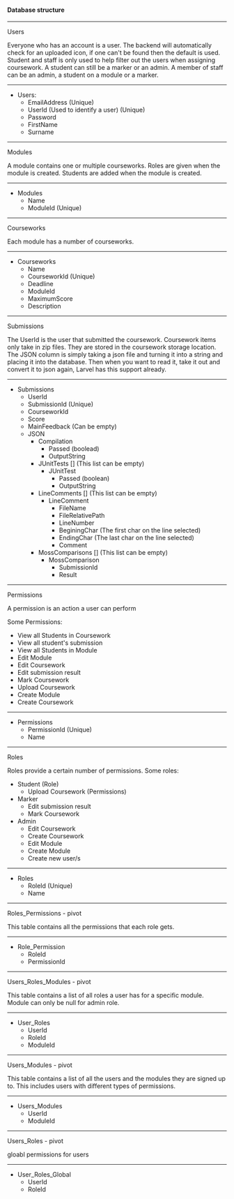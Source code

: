#### Database structure

----

Users

Everyone who has an account is a user. The backend will automatically check for an uploaded icon, if one can't be found then the default is used. Student and staff is only used to help filter out the users when assigning coursework. A student can still be a marker or an admin. A member of staff can be an admin, a student on a module or a marker.

----

- Users:
	- EmailAddress (Unique)
	- UserId (Used to identify a user) (Unique)
	- Password
	- FirstName
	- Surname

----

Modules

A module contains one or multiple courseworks. Roles are given when the module is created. Students are added when the module is created.

----

- Modules
	- Name
	- ModuleId (Unique)

----

Courseworks

Each module has a number of courseworks.

----

- Courseworks
	- Name
	- CourseworkId (Unique)
	- Deadline
	- ModuleId
	- MaximumScore
	- Description

----

Submissions

The UserId is the user that submitted the coursework. Coursework items only take in zip files. They are stored in the coursework storage location. The JSON column is simply taking a json file and turning it into a string and placing it into the database. Then when you want to read it, take it out and convert it to json again, Larvel has this support already.

----

- Submissions
	- UserId
	- SubmissionId (Unique)
	- CourseworkId
	- Score
	- MainFeedback (Can be empty)
	- JSON
		- Compilation
			- Passed (boolead)
			- OutputString
		- JUnitTests [] (This list can be empty)
			- JUnitTest
				- Passed (boolean)
				- OutputString
		- LineComments [] (This list can be empty)
			- LineComment
				- FileName
				- FileRelativePath
				- LineNumber
				- BeginingChar (The first char on the line selected)
				- EndingChar (The last char on the line selected)
				- Comment
		- MossComparisons [] (This list can be empty)
			- MossComparison
				- SubmissionId
				- Result

----

Permissions

A permission is an action a user can perform

Some Permissions:

- View all Students in Coursework
- View all student's submission
- View all Students in Module
- Edit Module
- Edit Coursework
- Edit submission result
- Mark Coursework
- Upload Coursework
- Create Module
- Create Coursework

----

- Permissions
	- PermissionId (Unique)
	- Name

----

Roles

Roles provide a certain number of permissions. Some roles:

- Student (Role)
	- Upload Coursework (Permissions)
- Marker
	- Edit submission result
	- Mark Coursework
- Admin
	- Edit Coursework
	- Create Coursework
	- Edit Module
	- Create Module
	- Create new user/s

----

- Roles
	- RoleId (Unique)
	- Name

----

Roles_Permissions - pivot

This table contains all the permissions that each role gets.

----

- Role_Permission
	- RoleId
	- PermissionId

----

Users_Roles_Modules - pivot

This table contains a list of all roles a user has for a specific module.
Module can only be null for admin role. 

----

- User_Roles
	- UserId
	- RoleId
	- ModuleId


----

Users_Modules - pivot

This table contains a list of all the users and the modules they are signed up to. This includes users with different types of permissions.

----

- Users_Modules
	- UserId
	- ModuleId

----

Users_Roles - pivot

gloabl permissions for users

----

- User_Roles_Global
	- UserId
	- RoleId